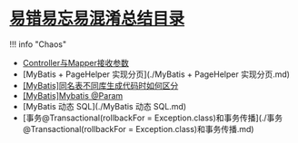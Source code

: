 # [易错易忘易混淆总结目录](../../index.md)
!!! info "Chaos"
- [Controller与Mapper接收参数](./Controller与Mapper接收参数.md)
- [MyBatis + PageHelper 实现分页](./MyBatis + PageHelper 实现分页.md)
- [[MyBatis]同名表不同库生成代码时如何区分](./[MyBatis]同名表不同库.md)
- [[MyBatis]Mybatis @Param](./Mybatis%20@Param.md)
- [MyBatis 动态 SQL](./MyBatis 动态 SQL.md)
- [事务@Transactional(rollbackFor = Exception.class)和事务传播](./事务@Transactional(rollbackFor = Exception.class)和事务传播.md)









